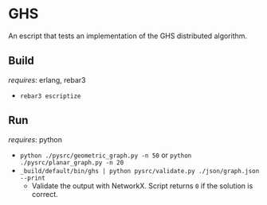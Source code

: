 # GHS

An escript that tests an implementation of the GHS distributed algorithm.

## Build

*requires*: erlang, rebar3

* `rebar3 escriptize`

## Run

*requires*: python

* `python ./pysrc/geometric_graph.py -n 50` or `python ./pysrc/planar_graph.py -n 20`
* `_build/default/bin/ghs | python pysrc/validate.py ./json/graph.json --print`
  * Validate the output with NetworkX. Script returns `0` if the solution is correct.
